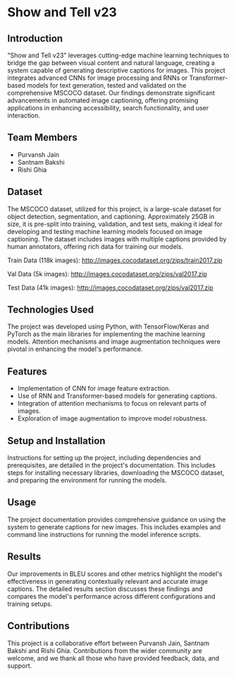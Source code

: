 # Show and Tell v23

## Introduction
"Show and Tell v23" leverages cutting-edge machine learning techniques to bridge the gap between visual content and natural language, creating a system capable of generating descriptive captions for images. This project integrates advanced CNNs for image processing and RNNs or Transformer-based models for text generation, tested and validated on the comprehensive MSCOCO dataset. Our findings demonstrate significant advancements in automated image captioning, offering promising applications in enhancing accessibility, search functionality, and user interaction.

## Team Members
- Purvansh Jain
- Santnam Bakshi
- Rishi Ghia

## Dataset
The MSCOCO dataset, utilized for this project, is a large-scale dataset for object detection, segmentation, and captioning. Approximately 25GB in size, it is pre-split into training, validation, and test sets, making it ideal for developing and testing machine learning models focused on image captioning. The dataset includes images with multiple captions provided by human annotators, offering rich data for training our models.

Train Data (118k images): http://images.cocodataset.org/zips/train2017.zip

Val Data (5k images):     http://images.cocodataset.org/zips/val2017.zip

Test Data (41k images):   http://images.cocodataset.org/zips/val2017.zip

## Technologies Used
The project was developed using Python, with TensorFlow/Keras and PyTorch as the main libraries for implementing the machine learning models. Attention mechanisms and image augmentation techniques were pivotal in enhancing the model's performance.

## Features
- Implementation of CNN for image feature extraction.
- Use of RNN and Transformer-based models for generating captions.
- Integration of attention mechanisms to focus on relevant parts of images.
- Exploration of image augmentation to improve model robustness.

## Setup and Installation
Instructions for setting up the project, including dependencies and prerequisites, are detailed in the project's documentation. This includes steps for installing necessary libraries, downloading the MSCOCO dataset, and preparing the environment for running the models.

## Usage
The project documentation provides comprehensive guidance on using the system to generate captions for new images. This includes examples and command line instructions for running the model inference scripts.

## Results
Our improvements in BLEU scores and other metrics highlight the model's effectiveness in generating contextually relevant and accurate image captions. The detailed results section discusses these findings and compares the model's performance across different configurations and training setups.

## Contributions
This project is a collaborative effort between Purvansh Jain, Santnam Bakshi and Rishi Ghia. Contributions from the wider community are welcome, and we thank all those who have provided feedback, data, and support.

